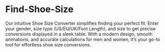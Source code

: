 # Find-Shoe-Size
Our intuitive Shoe Size Converter simplifies finding your perfect fit. Enter your gender, size type (US/EU/UK/Foot Length), and size to get precise conversions displayed in a sleek table. With a modern design, smooth animations, and accurate calculations for men and women, it’s your go-to tool for effortless shoe size conversions.
